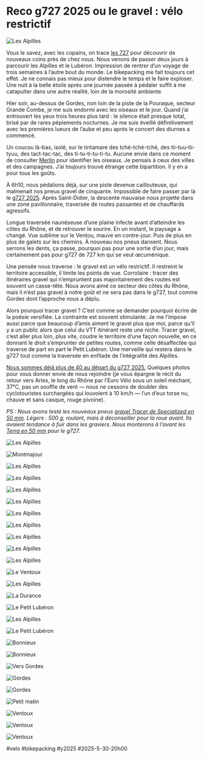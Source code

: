 # Reco g727 2025 ou le gravel : vélo restrictif

![Les Alpilles](_i/2025-05-29-093932.webp)

Vous le savez, avec les copains, on trace [les 727](https://727bikepacking.fr/) pour découvrir de nouveaux coins près de chez nous. Nous venons de passer deux jours à parcourir les Alpilles et le Lubéron. Impression de rentrer d’un voyage de trois semaines à l’autre bout du monde. Le bikepacking me fait toujours cet effet. Je ne connais pas mieux pour distendre le temps et le faire exploser. Une nuit à la belle étoile après une journée passée à pédaler suffit à me catapulter dans une autre réalité, loin de la morosité ambiante.

Hier soir, au-dessus de Gordes, non loin de la piste de la Pouraque, secteur Grande Combe, je me suis endormi avec les oiseaux et le jour. Quand j’ai entrouvert les yeux trois heures plus tard : le silence était presque total, brisé par de rares pépiements nocturnes. Je me suis éveillé définitivement avec les premières lueurs de l’aube et peu après le concert des diurnes a commencé.

Un coucou là-bas, isolé, sur le tintamare des tché-tché-tché, des tii-tuu-tii-tyuu, des tact-tac-tac, des ti-tu-ti-tu-ti-tu. Aucune envie dans ce moment de consulter [Merlin](https://apps.apple.com/fr/app/merlin-bird-id-par-cornell-lab/id773457673) pour identifier les oiseaux. Je pensais à ceux des villes et des campagnes. J’ai toujours trouvé étrange cette bipartition. Il y en a pour tous les goûts.

À 6h10, nous pédalions déjà, sur une piste devenue caillouteuse, qui malmenait nos pneus gravel de cinquante. Impossible de faire passer par là le [g727 2025](https://727bikepacking.fr/g727-Grand-Depart/). Après Saint-Didier, la descente mauvaise nous projette dans une zone pavillonnaire, traversée de routes passantes et de chauffards agressifs.

Longue traversée naunéseuse d’une plaine infecte avant d’atteindre les côtes du Rhône, et de retrouver le sourire. En un instant, le paysage a changé. Vue sublime sur le Ventou, mauve en contre-jour. Puis de plus en plus de galets sur les chemins. À nouveau nos pneus dansent. Nous serrons les dents, ça passe, pourquoi pas pour une sortie d’un jour, mais certainement pas pour g727 de 727 km qui se veut œcuménique.

Une pensée nous traverse : le gravel est un vélo restrictif. Il restreint le territoire accessible, il limite les points de vue. Corrolaire : tracer des itinéraires gravel qui n’empruntent pas majoritairement des routes est souvent un casse-tête. Nous avons aimé ce secteur des côtes du Rhône, mais il n’est pas gravel à notre goût et ne sera pas dans le g727, tout comme Gordes dont l’approche nous a déplu.

Alors pourquoi tracer gravel ? C’est comme se demander pourquoi écrire de la poésie versifiée. La contrainte est souvent stimulante. Je me l’impose aussi parce que beaucoup d’amis aiment le gravel plus que moi, parce qu’il y a un public alors que celui du VTT itinérant reste une niche. Tracer gravel, c’est aller plus loin, plus vite, coudre le territoire d’une façon nouvelle, en ce donnant le droit s’emprunter de petites routes, comme celle désaffectée qui traverse de part en part le Petit Lubéron. Une merveille qui restera dans le g727 tout comme la traversée en enfilade de l’intégralité des Alpilles.

[Nous sommes déjà plus de 40 au départ du g727 2025.](https://727bikepacking.fr/g727-Grand-Depart/) Quelques photos pour vous donner envie de nous rejoindre (je vous épargne le récit du retour vers Arles, le long du Rhône par l’Euro Vélo sous un soleil méchant, 37°C, pas un souffle de vent — nous ne cessons de doubler des cyclotouristes surchargées qui louvoient à 10 km/h — l’un d’eux torse nu, chauve et sans casque, rouge pivoine).

*PS : Nous avons testé les nouveaux pneus [gravel Tracer de Specialized en 50 mm](https://www.specialized.com/fr/fr/pneu-gravel-tracer-pro-2bliss-ready/p/156476?color=231012-156476). Légers : 500 g, roulant, mais à déconseiller pour la roue avant. Ils avaient tendance à fuir dans les graviers. Nous monterons à l’avant les [Terra en 50 mm](https://www.specialized.com/fr/fr/search/Terra) pour le g727.*

![Les Alpilles](_i/2025-05-29-085636.webp)

![Montmajour](_i/2025-05-29-085934.webp)

![Les Alpilles](_i/2025-05-29-091910.webp)

![Les Alpilles](_i/2025-05-29-095809.webp)

![Les Alpilles](_i/2025-05-29-100624.webp)

![Les Alpilles](_i/2025-05-29-103943.webp)

![Les Alpilles](_i/2025-05-29-104041.webp)

![Les Alpilles](_i/2025-05-29-104509.webp)

![Les Alpilles](_i/2025-05-29-105121.webp)

![Les Alpilles](_i/2025-05-29-105340.webp)

![Les Alpilles](_i/2025-05-29-112826.webp)

![Le Ventoux](_i/2025-05-29-113518.webp)

![Les Alpilles](_i/2025-05-29-113521.webp)

![La Durance](_i/2025-05-29-132024.webp)

![Le Petit Lubéron](_i/2025-05-29-151807.webp)

![Les Alpilles](_i/2025-05-29-152530.webp)

![Le Petit Lubéron](_i/2025-05-29-161950.webp)

![Bonnieux](_i/2025-05-29-170618.webp)

![Bonnieux](_i/2025-05-29-174718.webp)

![Vers Gordes](_i/2025-05-29-183900.webp)

![Gordes](_i/2025-05-29-190740.webp)

![Gordes](_i/2025-05-29-190920.webp)

![Petit matin](_i/2025-05-30-063808.webp)

![Ventoux](_i/2025-05-30-064300.webp)

![Ventoux](_i/2025-05-30-084929.webp)

![Ventoux](_i/2025-05-30-095155.webp)

#velo #bikepacking #y2025 #2025-5-30-20h00
